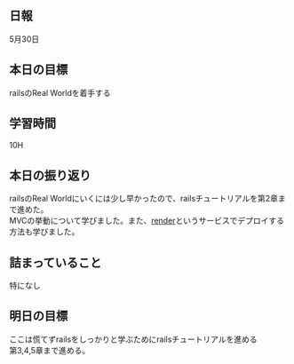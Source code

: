 ## 日報
5月30日

## 本日の目標
railsのReal Worldを着手する

## 学習時間
10H

## 本日の振り返り
railsのReal Worldにいくには少し早かったので、railsチュートリアルを第2章まで進めた。<br>
MVCの挙動について学びました。また、[render](https://render.com/)というサービスでデプロイする方法も学びました。

## 詰まっていること
特になし

## 明日の目標
ここは慌てずrailsをしっかりと学ぶためにrailsチュートリアルを進める  
第3,4,5章まで進める。
